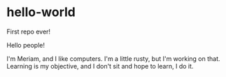# hello-world
First repo ever!

Hello people!

I'm Meriam, and I like computers. I'm a little rusty, but I'm working on that. Learning is my objective, and I don't sit and hope to learn, I do it.
